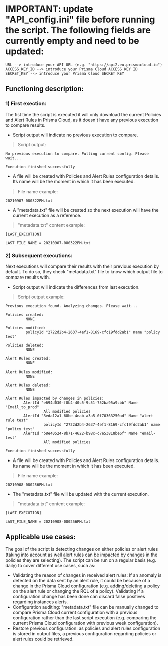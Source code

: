 # IMPORTANT: update "API_config.ini" file before running the script. The following fields are currently empty and need to be updated:
```
URL --> introduce your API URL (e.g. "https://api2.eu.prismacloud.io")
ACCESS_KEY_ID --> introduce your Prisma Cloud ACCESS KEY ID
SECRET_KEY --> introduce your Prisma Cloud SECRET KEY
```
    
## Functioning description:

### 1) First exection:

The fist time the script is executed it will only download the current Policies and Alert Rules in Prisma Cloud, as it doesn't have any previous execution to compare results.

- Script output will indicate no previous execution to compare.
> Script output:
```
No previous execution to compare. Pulling current config. Please wait...

Execution finished successfully
```
- A file will be created with Policies and Alert Rules configuration details. Its name will be the moment in which it has been executed.
> File name example:
```
20210907-080322PM.txt
```
- A "metadata.txt" file will be created so the next execution will have the current execution as a reference.
> "metadata.txt" content example:
```
[LAST_EXECUTION]

LAST_FILE_NAME = 20210907-080322PM.txt
```

### 2) Subsequent executions:

Next executions will compare their results with their previous execution by default. To do so, they check "metadata.txt" file to know which output file to compare results with.
- Script output will indicate the differences from last execution.

> Script output example:
```
Previous execution found. Analyzing changes. Please wait...

Policies created:
         NONE

Policies modified:
         policyId "2722d2b4-2637-4ef1-8169-cfc19fdd2ab1" name "policy test"

Policies deleted:
         NONE

Alert Rules created:
         NONE

Alert Rules modified:
         NONE

Alert Rules deleted:
         NONE

Alert Rules impacted by changes in policies:
        AlertId "e694d030-f8b4-40c5-9c51-752ba95a9cbb" Name "Email_to_prod"
                 All modified policies
        AlertId "8eda12a1-68be-4eab-a3a5-0f70363250ad" Name "alert rule test"
                 policyId "2722d2b4-2637-4ef1-8169-cfc19fdd2ab1" name "policy test"
        AlertId "b8e40524-8b71-4622-b98c-c7e53818be6f" Name "email-test"
                 All modified policies

Execution finished successfully
```

- A file will be created with Policies and Alert Rules configuration details. Its name will be the moment in which it has been executed.
> File name example:
```
20210908-080256PM.txt
```
- The "metadata.txt" file will be updated with the current execution.
> "metadata.txt" content example:
```
[LAST_EXECUTION]

LAST_FILE_NAME = 20210908-080256PM.txt
```

## Applicable use cases:

The goal of the script is detecting changes on either policies or alert rules (taking into account as well alert rules can be impacted by changes in the policies they are selecting). The script can be run on a regular basis (e.g. daily) to cover different use cases, such as:

- Validating the reason of changes in received alert rules: If an anomaly is detected on the data sent by an alert rule, it could be because of a change in the Prisma Cloud configuration (e.g. adding/deleting a policy on the alert rule or changing the RQL of a policy). Validating if a configuration change has been done can discard false positives regarding instances alerts.
- Configuration auditing: "metadata.txt" file can be manually changed to compare Prisma Cloud current configuration with a previous configuration rather than the last script execution (e.g. comparing the current Prisma Cloud configuration with previous week configuration).
- Restore previous configuration: as policies and alert rules configuration is stored in output files, a previous configuration regarding policies or alert rules could be retrieved.

